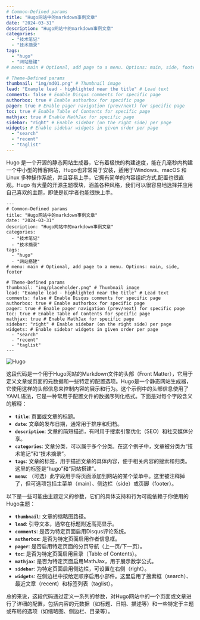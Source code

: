 ```yaml
---
# Common-Defined params
title: "Hugo网站中的markdown事例文章"
date: "2024-03-31"
description: "Hugo网站中的markdown事例文章"
categories:
  - "技术笔记"
  - "技术摘录"
tags:
  - "hugo"
  - "网站搭建"
# menu: main # Optional, add page to a menu. Options: main, side, footer

# Theme-Defined params
thumbnail: "img/md01.png" # Thumbnail image
lead: "Example lead - highlighted near the title" # Lead text
comments: false # Enable Disqus comments for specific page
authorbox: true # Enable authorbox for specific page
pager: true # Enable pager navigation (prev/next) for specific page
toc: true # Enable Table of Contents for specific page
mathjax: true # Enable MathJax for specific page
sidebar: "right" # Enable sidebar (on the right side) per page
widgets: # Enable sidebar widgets in given order per page
  - "search"
  - "recent"
  - "taglist"
---
```


Hugo 是一个开源的静态网站生成器，它有着极快的构建速度，能在几毫秒内构建一个中小型的博客网站，Hugo也非常易于安装，适用于Windows、macOS 和 Linux 多种操作系统，并且容易上手，它拥有简单的内容组织方式,配置也很直观。Hugo 有大量的开源主题模块，涵盖各种风格，我们可以很容易地选择并应用自己喜欢的主题，即使是初学者也能很快上手。

```
---
# Common-Defined params
title: "Hugo网站中的markdown事例文章"
date: "2024-03-31"
description: "Hugo网站中的markdown事例文章"
categories:
  - "技术笔记"
  - "技术摘录"
tags:
  - "hugo"
  - "网站搭建"
# menu: main # Optional, add page to a menu. Options: main, side, footer

# Theme-Defined params
thumbnail: "img/placeholder.png" # Thumbnail image
lead: "Example lead - highlighted near the title" # Lead text
comments: false # Enable Disqus comments for specific page
authorbox: true # Enable authorbox for specific page
pager: true # Enable pager navigation (prev/next) for specific page
toc: true # Enable Table of Contents for specific page
mathjax: true # Enable MathJax for specific page
sidebar: "right" # Enable sidebar (on the right side) per page
widgets: # Enable sidebar widgets in given order per page
  - "search"
  - "recent"
  - "taglist"
---
```
![Hugo](/img/hugo01.png "Hugo博客网站")

这段代码是一个用于Hugo网站的Markdown文件的头部（Front Matter），它用于定义文章或页面的元数据和一些特定的配置选项。Hugo是一个静态网站生成器，它使用这样的头部信息来控制内容的展示和行为。这个示例中的头部信息使用了YAML语法，它是一种常用于配置文件的数据序列化格式。下面是对每个字段含义的解释：

- **`title`**: 页面或文章的标题。
- **`date`**: 文章的发布日期，通常用于排序和归档。
- **`description`**: 文章的简短描述，有时用于搜索引擎优化（SEO）和社交媒体分享。
- **`categories`**: 文章分类，可以属于多个分类。在这个例子中，文章被分类为“技术笔记”和“技术摘录”。
- **`tags`**: 文章的标签，用于描述文章的具体内容，便于相关内容的搜索和归类。这里的标签是“hugo”和“网站搭建”。
- **`menu`**: （可选）此字段用于将页面添加到网站的某个菜单中。这里被注释掉了，但可选项包括主菜单（main）、侧边栏（side）或页脚（footer）。

以下是一些可能由主题定义的参数，它们的具体支持和行为可能依赖于你使用的Hugo主题：

- **`thumbnail`**: 文章的缩略图路径。
- **`lead`**: 引导文本，通常在标题附近高亮显示。
- **`comments`**: 是否为特定页面启用Disqus评论系统。
- **`authorbox`**: 是否为特定页面启用作者信息框。
- **`pager`**: 是否启用特定页面的分页导航（上一页/下一页）。
- **`toc`**: 是否为特定页面启用目录（Table of Contents）。
- **`mathjax`**: 是否为特定页面启用MathJax，用于展示数学公式。
- **`sidebar`**: 为特定页面启用侧边栏，可设置在右侧（right）。
- **`widgets`**: 在侧边栏中按给定顺序启用小部件。这里启用了搜索框（search）、最近文章（recent）和标签列表（taglist）。

总的来说，这段代码通过定义一系列的参数，对Hugo网站中的一个页面或文章进行了详细的配置，包括内容的元数据（如标题、日期、描述等）和一些特定于主题或布局的选项（如缩略图、侧边栏、目录等）。


